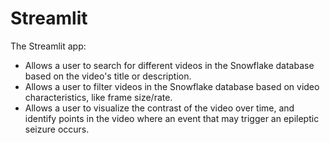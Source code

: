 # Streamlit

The Streamlit app:

- Allows a user to search for different videos in the Snowflake database based on the video's title or description.
- Allows a user to filter videos in the Snowflake database based on video characteristics, like frame size/rate.
- Allows a user to visualize the contrast of the video over time, and identify points in the video where an event that may trigger an epileptic seizure occurs.

